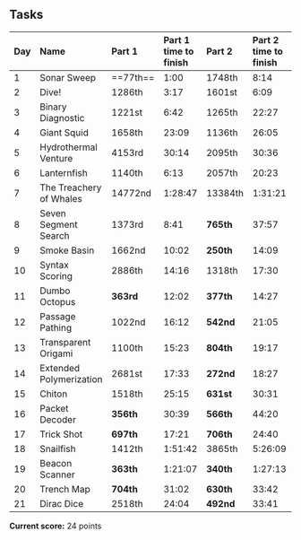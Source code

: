 ## Tasks

| Day | Name                               | Part 1 | Part 1 time to finish  | Part 2 | Part 2 time to finish | Points      | Combined runtime (ms) |
| --- | :--------------------------------- |:------ |:------------------------- |:------ | :------------------------ | :-----------| :---------------------|
| 1   | Sonar Sweep                        | ==77th==   | 			1:00 				|1748th  | 			 8:14             |     24      | 		  0.3		   |
| 2   | Dive!                       		   | 1286th   | 			3:17 				|1601st  | 			 6:09             |     0      | 		  0.1		   |
| 3   |Binary Diagnostic                   | 1221st   | 			6:42 				|1265th  | 			 22:27            |     0      | 		  ??		   |
| 4   |Giant Squid                         | 1658th   | 			23:09 				|1136th  | 			 26:05            |     0      | 		  ??		   |
| 5   |Hydrothermal Venture              | 4153rd   | 			30:14				|2095th  | 			 30:36            |     0      | 		  26		   |
| 6   |Lanternfish                       | 1140th   | 			6:13				|2057th  | 			 20:23            |     0      | 		  10.6		   |
| 7   |The Treachery of Whales           | 14772nd   | 			1:28:47				|13384th  | 			 1:31:21           |     0      | 		  ??		   |
| 8   |Seven Segment Search              | 1373rd   | 			8:41				|**765th**  | 			 37:57            |     0      | 		  ??		   |
| 9   |Smoke Basin                       | 1662nd   | 			10:02				|**250th**  | 			 14:09            |     0      | 		  ??		   |
| 10  |Syntax Scoring                      | 2886th   | 			14:16				|1318th  | 			 17:30           |     0      | 		  ??		   |
| 11  |Dumbo Octopus                       | **363rd**    | 			12:02				|**377th**  | 			 14:27           |     0      | 		  ??		   |
| 12  |Passage Pathing                     | 1022nd   | 			16:12				|**542nd**  | 			 21:05           |     0      | 		  ??		   |
| 13  |Transparent Origami                 | 1100th   | 			15:23				|**804th**  | 			 19:17           |     0      | 		  ??		   |
| 14  |Extended Polymerization             | 2681st   | 			17:33				|**272nd**  | 			 18:27           |     0      | 		  ??		   |
| 15  |Chiton                              | 1518th   | 			25:15				|**631st**  | 			 30:31           |     0      | 		  ??		   |
| 16  |Packet Decoder                      | **356th**   | 			30:39				|**566th**  | 			 44:20           |     0      | 		  ??		   |
| 17  |Trick Shot                      | **697th**   | 			17:21				|**706th**  | 			 24:40           |     0      | 		  ??		   |
| 18  |Snailfish                      | 1412th   | 			1:51:42				|3865th  | 			 5:26:09           |     0      | 		  ??		   |
| 19  |Beacon Scanner                      | **363th**   | 			1:21:07				|**340th**  | 			 1:27:13           |     0      | 		  ??		   |
| 20  |Trench Map                      | **704th**   | 			31:02				|**630th**  | 			 33:42           |     0      | 		  ??		   |
| 21  |Dirac Dice                      | 2518th   | 			24:04			|**492nd**  | 			 33:41           |     0      | 		  ??		   |


__Current score:__ 24 points
